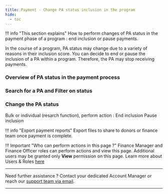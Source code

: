 ```yaml
---
title: Payment - Change PA status inclusion in the program
hide:
  - toc
---
```


!!! info "This section explains"
    How to perform changes of PA status in the payment phase of a program : end inclusion or pause payments.

In the course of a program, PA status may change due to a variety of reasons in their inclusion score. You can decide to end or pause the inclusion of a PA within a program. Therefore, the PA may stop receiving payments.


### **Overview of PA status in the payment process**


### **Search for a PA and Filter on status**

### **Change the PA status**

Bulk or individual (resarch function), perform action :
End inclusion
Pause inclusion


!!! info "Export payment reports"
    Export files to share to donors or finance team once payment is complete.

!!! Important "Who can perform actions in this page ?"
    Finance Manager and Finance Officer roles can perform actions and view this page. 
    Additional users may be granted only **View** permission on this page. Learn more about Users & Roles [here](../users/users-roles-page.md)

___
Need further assistance ? Contact your dedicated Account Manager or reach our <a href="mailto:support@121.global">support team via email</a>.
___
